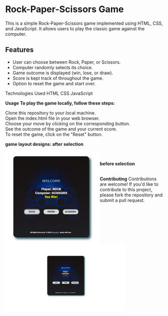 # Rock-Paper-Scissors Game

This is a simple Rock-Paper-Scissors game implemented using HTML, CSS, and JavaScript. It allows users to play the classic game against the computer.

## Features

- User can choose between Rock, Paper, or Scissors.
- Computer randomly selects its choice.
- Game outcome is displayed (win, lose, or draw).
- Score is kept track of throughout the game.
- Option to reset the game and start over.

Technologies Used
HTML
CSS
JavaScript

<b>Usage
To play the game locally, follow these steps:</b>

Clone this repository to your local machine.<br>
Open the index.html file in your web browser.<br>
Choose your move by clicking on the corresponding button.<br>
See the outcome of the game and your current score.<br>
To reset the game, click on the "Reset" button.<br>

<b>game layout designs: after selection </b>

<img align="left" alt="coding" width="300" padding-top="50px" src="https://github.com/Diganta02/rock-paper-scissor-game/blob/main/after.png"><br>




<b>before selection </b><br>

<img align="left" alt="coding" width="380" padding-top="100px" src="https://github.com/Diganta02/rock-paper-scissor-game/blob/main/before.png">

<br>
<b margin-top="80px">Contributing</b>
Contributions are welcome! If you'd like to contribute to this project, please fork the repository and submit a pull request.



